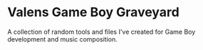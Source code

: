 # Valens Game Boy Graveyard
 A collection of random tools and files I've created for Game Boy development and music composition.
